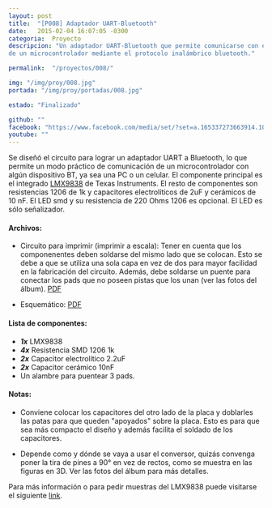 ```yaml
---
layout:	post
title:	"[P008] Adaptador UART-Bluetooth"
date:	2015-02-04 16:07:05 -0300
categoria:	Proyecto
descripcion: "Un adaptador UART-Bluetooth que permite comunicarse con el puerto serie
de un microcontrolador mediante el protocolo inalámbrico bluetooth."

permalink:	"/proyectos/008/"

img: "/img/proy/008.jpg"
portada: "/img/proy/portadas/008.jpg"

estado:	"Finalizado"

github: ""
facebook: "https://www.facebook.com/media/set/?set=a.165337273663914.1073741834.141209272743381"
youtube: ""
---
```


Se diseñó el circuito para lograr un adaptador UART a Bluetooth, lo que permite un modo práctico de comunicación de un microcontrolador con algún dispositivo BT, ya sea una PC o un celular. El componente principal es el integrado [LMX9838](http://www.ti.com/lit/ds/symlink/lmx9838.pdf) de Texas Instruments. El resto de componentes son resistencias 1206 de 1k y capacitores electrolíticos de 2uF y cerámicos de 10 nF. El LED smd y su resistencia de 220 Ohms 1206 es opcional. El LED es sólo señalizador.

#### Archivos:
- Circuito para imprimir (imprimir a escala): Tener en cuenta que los componenentes deben soldarse del mismo lado que se colocan. Esto se debe a que se utiliza una sola capa en vez de dos para mayor facilidad en la fabricación del circuito. Además, debe soldarse un puente para conectar los pads que no poseen pistas que los unan (ver las fotos del álbum). [PDF](https://dl.dropboxusercontent.com/s/xhwjamlcns9f5cp/pcb_proy_08.pdf?dl=0)

- Esquemático: [PDF](https://dl.dropboxusercontent.com/s/veamw6rsgjg9yia/esq_proy_08.PDF?dl=0)

#### Lista de componentes:

- ***1x*** LMX9838
- ***4x*** Resistencia SMD 1206 1k
- ***2x*** Capacitor electrolítico 2.2uF
- ***2x*** Capacitor cerámico 10nF
- Un alambre para puentear 3 pads.

#### Notas:

- Conviene colocar los capacitores del otro lado de la placa y doblarles las patas para que queden "apoyados" sobre la placa. Esto es para que sea más compacto el diseño y además facilita el soldado de los capacitores.

- Depende como y dónde se vaya a usar el conversor, quizás convenga poner la tira de pines a 90° en vez de rectos, como se muestra en las figuras en 3D. Ver las fotos del álbum para más detalles.

Para más información o para pedir muestras del LMX9838 puede visitarse el siguiente [link](http://www.ti.com/product/lmx9838).

